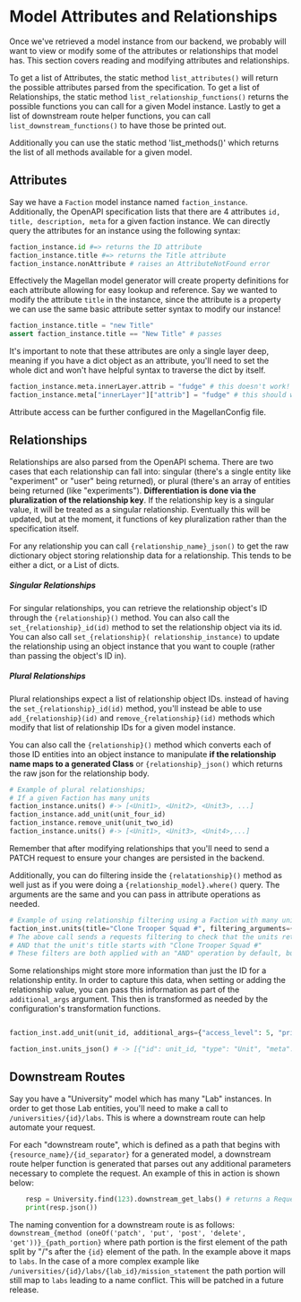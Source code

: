 # Model Attributes and Relationships

Once we've retrieved a model instance from our backend, we probably will want to view or modify some of the attributes or relationships that model has. This section covers reading and modifying attributes and relationships.

To get a list of Attributes, the static method `list_attributes()` will return the possible attributes parsed from the specification. To get a list of Relationships, the static method `list_relationship_functions()` returns the possible functions you can call for a given Model instance. Lastly to get a list of downstream route helper functions, you can call `list_downstream_functions()` to have those be printed out.

Additionally you can use the static method 'list_methods()' which returns the list of all methods available for a given model.

## Attributes

Say we have a `Faction` model instance named `faction_instance`. Additionally, the OpenAPI specification lists that there are 4 attributes `id, title, description, meta` for a given faction instance. We can directly query the attributes for an instance using the following syntax:

```python
faction_instance.id #=> returns the ID attribute
faction_instance.title #=> returns the Title attribute
faction_instance.nonAttribute # raises an AttributeNotFound error
```

Effectively the Magellan model generator will create property definitions for each attribute allowing for easy lookup and reference. Say we wanted to modify the attribute `title` in the instance, since the attribute is a property we can use the same basic attribute setter syntax to modify our instance!

```python
faction_instance.title = "new Title" 
assert faction_instance.title == "New Title" # passes 
```

It's important to note that these attributes are only a single layer deep, meaning if you have a dict object as an attribute, you'll need to set the whole dict and won't have helpful syntax to traverse the dict by itself.

```python
faction_instance.meta.innerLayer.attrib = "fudge" # this doesn't work!
faction_instance.meta["innerLayer"]["attrib"] = "fudge" # this should work
```

Attribute access can be further configured in the MagellanConfig file.

## Relationships

Relationships are also parsed from the OpenAPI schema. There are two cases that each relationship can fall into: singular (there's a single entity like "experiment" or "user" being returned), or plural (there's an array of entities being returned (like "experiments"). **Differentiation is done via the pluralization of the relationship key**. If the relationship key is a singular value, it will be treated as a singular relationship. Eventually this will be updated, but at the moment, it functions of key pluralization rather than the specification itself.

For any relationship you can call `{relationship_name}_json()` to get the raw dictionary object storing relationship data for a relationship. This tends to be either a dict, or a List of dicts.

##### Singular Relationships 

For singular relationships, you can retrieve the relationship object's ID through the `{relationship}()` method. You can also call the `set_{relationship}_id(id)` method to set the relationship object via its id. You can also call `set_{relationship}( relationship_instance)` to update the relationship using an object instance that you want to couple (rather than passing the object's ID in).

##### Plural Relationships

Plural relationships expect a list of relationship object IDs. instead of having the `set_{relationship}_id(id)` method, you'll instead be able to use `add_{relationship}(id)` and `remove_{relationship}(id)` methods which modify that list of relationship IDs for a given model instance.

You can also call the `{relationship}()` method which converts each of those ID entities into an object instance to manipulate **if the relationship name maps to a generated Class** or `{relationship}_json()` which returns the raw json for the relationship body.

```python
# Example of plural relationships;
# If a given Faction has many units
faction_instance.units() #-> [<Unit1>, <Unit2>, <Unit3>, ...]
faction_instance.add_unit(unit_four_id) 
faction_instance.remove_unit(unit_two_id) 
faction_instance.units() #-> [<Unit1>, <Unit3>, <Unit4>,...]
```

Remember that after modifying relationships that you'll need to send a PATCH request to ensure your changes are persisted in the backend.

Additionally, you can do filtering inside the `{relatationship}()` method as well just as if you were doing a `{relationship_model}.where()` query. The arguments are the same and you can pass in attribute operations as needed. 

```python
# Example of using relationship filtering using a Faction with many units
faction_inst.units(title="Clone Trooper Squad #", filtering_arguments={"title": "starts_with"})
# The above call sends a requests filtering to check that the units returned match one of the IDs in the faction_inst units relationship attribute
# AND that the unit's title starts with "Clone Trooper Squad #"
# These filters are both applied with an "AND" operation by default, but it's up to the user to provide their own filter generator function
```

Some relationships might store more information than just the ID for a relationship entity. In order to capture this data, when setting or adding the relationship value, you can pass this information as part of the `additional_args` argument. This then is transformed as needed by the configuration's transformation functions. 

```python

faction_inst.add_unit(unit_id, additional_args={"access_level": 5, "priority": "VERY HIGH", "request_originator": "THE PRESIDENT OF THE PLANET"})

faction_inst.units_json() # -> [{"id": unit_id, "type": "Unit", "meta": {"access_level": 5, "priority": "VERY HIGH", "request_originator": "THE PRESIDENT OF THE PLANET"}}]

```

## Downstream Routes

Say you have a "University" model which has many "Lab" instances. In order to get those Lab entities, you'll need to make a call to `/universities/{id}/labs`. This is where a downstream route can help automate your request. 

For each "downstream route", which is defined as a path that begins with `{resource_name}/{id_separator}` for a generated model, a downstream route helper function is generated that parses out any additional parameters necessary to complete the request. An example of this in action is shown below: 

```python
    resp = University.find(123).downstream_get_labs() # returns a Requests Response object similar to the non-restful functions also generated
    print(resp.json())
```

The naming convention for a downstream route is as follows: `downstream_{method (oneOf('patch', 'put', 'post', 'delete', 'get'))}_{path_portion}` where path portion is the first element of the path split by "/"s after the `{id}` element of the path. In the example above it maps to `labs`. In the case of a more complex example like `/universities/{id}/labs/{lab_id}/mission_statement` the path portion will still map to `labs` leading to a name conflict. This will be patched in a future release.
